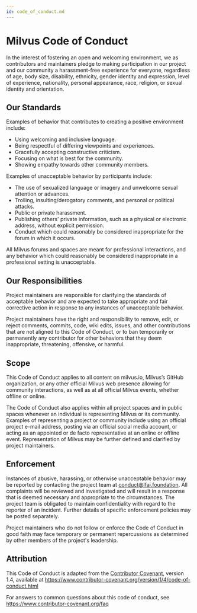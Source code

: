 ```yaml
---
id: code_of_conduct.md
---
```

# Milvus Code of Conduct

In the interest of fostering an open and welcoming environment, we as contributors and maintainers pledge to making participation in our project and our community a harassment-free experience for everyone, regardless of age, body size, disability, ethnicity, gender identity and expression, level of experience, nationality, personal appearance, race, religion, or sexual identity and orientation.

## Our Standards

Examples of behavior that contributes to creating a positive environment include:

-   Using welcoming and inclusive language.
-   Being respectful of differing viewpoints and experiences.
-   Gracefully accepting constructive criticism.
-   Focusing on what is best for the community.
-   Showing empathy towards other community members.

Examples of unacceptable behavior by participants include:

-   The use of sexualized language or imagery and unwelcome sexual attention or advances.
-   Trolling, insulting/derogatory comments, and personal or political attacks.
-   Public or private harassment.
-   Publishing others' private information, such as a physical or electronic address, without explicit permission.
-   Conduct which could reasonably be considered inappropriate for the forum in which it occurs.

All Milvus forums and spaces are meant for professional interactions, and any behavior which could reasonably be considered inappropriate in a professional setting is unacceptable.

## Our Responsibilities

Project maintainers are responsible for clarifying the standards of acceptable behavior and are expected to take appropriate and fair corrective action in response to any instances of unacceptable behavior.

Project maintainers have the right and responsibility to remove, edit, or reject comments, commits, code, wiki edits, issues, and other contributions that are not aligned to this Code of Conduct, or to ban temporarily or permanently any contributor for other behaviors that they deem inappropriate, threatening, offensive, or harmful.

## Scope

This Code of Conduct applies to all content on milvus.io, Milvus’s GitHub organization, or any other official Milvus web presence allowing for community interactions, as well as at all official Milvus events, whether offline or online.

The Code of Conduct also applies within all project spaces and in public spaces whenever an individual is representing Milvus or its community. Examples of representing a project or community include using an official project e-mail address, posting via an official social media account, or acting as an appointed or de facto representative at an online or offline event. Representation of Milvus may be further defined and clarified by project maintainers.

## Enforcement

Instances of abusive, harassing, or otherwise unacceptable behavior may be reported by contacting the project team at conduct@lfai.foundation. All complaints will be reviewed and investigated and will result in a response that is deemed necessary and appropriate to the circumstances. The project team is obligated to maintain confidentiality with regard to the reporter of an incident. Further details of specific enforcement policies may be posted separately.

Project maintainers who do not follow or enforce the Code of Conduct in good faith may face temporary or permanent repercussions as determined by other members of the project's leadership.

## Attribution

This Code of Conduct is adapted from the [Contributor Covenant](https://www.contributor-covenant.org/), version 1.4, available at https://www.contributor-covenant.org/version/1/4/code-of-conduct.html

For answers to common questions about this code of conduct, see https://www.contributor-covenant.org/faq

